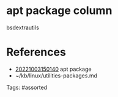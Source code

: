 # apt package column
bsdextrautils

# References
- [20221003150140](/zet/20221003150140/README.md) apt package
- ~/kb/linux/utilities-packages.md

Tags:
    #assorted
